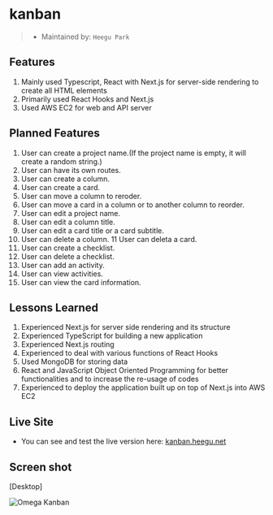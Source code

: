 # kanban

> - Maintained by: `Heegu Park`

## Features
1. Mainly used Typescript, React with Next.js for server-side rendering to create all HTML elements
2. Primarily used React Hooks and Next.js
3. Used AWS EC2 for web and API server

## Planned Features
1. User can create a project name.(If the project name is empty, it will create a random string.)
2. User can have its own routes.
3. User can create a column.
4. User can create a card.
5. User can move a column to reroder.
6. User can move a card in a column or to another column to reorder.
7. User can edit a project name.
8. User can edit a column title.
9. User can edit a card title or a card subtitle.
10. User can delete a column.
11 User can deleta a card.
12. User can create a checklist.
13. User can delete a checklist.
14. User can add an activity.
15. User can view activities.
16. User can view the card information.


## Lessons Learned
1. Experienced Next.js for server side rendering and its structure
2. Experienced TypeScript for building a new application
3. Experienced Next.js routing
4. Experienced to deal with various functions of React Hooks
5. Used MongoDB for storing data
5. React and JavaScript Object Oriented Programming for better functionalities and to increase the re-usage of codes
6. Experienced to deploy the application built up on top of Next.js into AWS EC2

## Live Site
* You can see and test the live version here: <a href="https://kanban.heegu.net" target="blank">kanban.heegu.net</a>

## Screen shot
[Desktop]

![Omega Kanban](https://github.com/heegupark/omega-kanban/blob/master/kanban-ss-001.gif)
